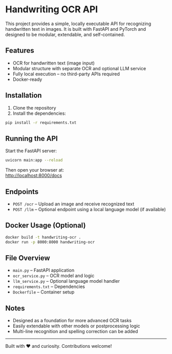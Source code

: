 # Handwriting OCR API

This project provides a simple, locally executable API for recognizing handwritten text in images. It is built with FastAPI and PyTorch and designed to be modular, extendable, and self-contained.

## Features

- OCR for handwritten text (image input)
- Modular structure with separate OCR and optional LLM service
- Fully local execution – no third-party APIs required
- Docker-ready

## Installation

1. Clone the repository  
2. Install the dependencies:

```bash
pip install -r requirements.txt
```

## Running the API

Start the FastAPI server:

```bash
uvicorn main:app --reload
```

Then open your browser at:  
[http://localhost:8000/docs](http://localhost:8000/docs)

## Endpoints

- `POST /ocr` – Upload an image and receive recognized text  
- `POST /llm` – Optional endpoint using a local language model (if available)

## Docker Usage (Optional)

```bash
docker build -t handwriting-ocr .
docker run -p 8000:8000 handwriting-ocr
```

## File Overview

- `main.py` – FastAPI application
- `ocr_service.py` – OCR model and logic
- `llm_service.py` – Optional language model handler
- `requirements.txt` – Dependencies
- `Dockerfile` – Container setup

## Notes

- Designed as a foundation for more advanced OCR tasks  
- Easily extendable with other models or postprocessing logic  
- Multi-line recognition and spelling correction can be added

---

Built with ❤️ and curiosity. Contributions welcome!
